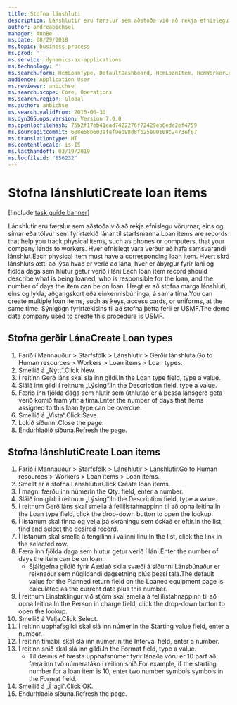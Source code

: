 ```yaml
---
title: Stofna lánshluti
description: Lánshlutir eru færslur sem aðstoða við að rekja efnislegu vörurnar, eins og símar eða tölvur sem fyrirtækið lánar til starfsmanna.
author: andreabichsel
manager: AnnBe
ms.date: 08/29/2018
ms.topic: business-process
ms.prod: ''
ms.service: dynamics-ax-applications
ms.technology: ''
ms.search.form: HcmLoanType, DefaultDashboard, HcmLoanItem, HcmWorkerLookUp
audience: Application User
ms.reviewer: anbichse
ms.search.scope: Core, Operations
ms.search.region: Global
ms.author: anbichse
ms.search.validFrom: 2016-06-30
ms.dyn365.ops.version: Version 7.0.0
ms.openlocfilehash: 75b2f17eb41ead7422276f72429eb6ede2ef4759
ms.sourcegitcommit: 608e68b603afef9eb98d8fb25e90109c2473ef87
ms.translationtype: HT
ms.contentlocale: is-IS
ms.lasthandoff: 03/19/2019
ms.locfileid: "856232"
---
```

# <a name="create-loan-items"></a><span data-ttu-id="f7c45-103">Stofna lánshluti</span><span class="sxs-lookup"><span data-stu-id="f7c45-103">Create loan items</span></span>

[!include [task guide banner](../../includes/task-guide-banner.md)]

<span data-ttu-id="f7c45-104">Lánshlutir eru færslur sem aðstoða við að rekja efnislegu vörurnar, eins og símar eða tölvur sem fyrirtækið lánar til starfsmanna.</span><span class="sxs-lookup"><span data-stu-id="f7c45-104">Loan items are records that help you track physical items, such as phones or computers, that your company lends to workers.</span></span> <span data-ttu-id="f7c45-105">Hver efnislegt vara verður að hafa samsvarandi lánshlut.</span><span class="sxs-lookup"><span data-stu-id="f7c45-105">Each physical item must have a corresponding loan item.</span></span> <span data-ttu-id="f7c45-106">Hvert skrá lánshluts ætti að lýsa hvað er verið að lána, hver er ábyrgur fyrir láni og fjölda daga sem hlutur getur verið í láni.</span><span class="sxs-lookup"><span data-stu-id="f7c45-106">Each loan item record should describe what is being loaned, who is responsible for the loan, and the number of days the item can be on loan.</span></span> <span data-ttu-id="f7c45-107">Hægt er að stofna marga lánshluti, eins og lykla, aðgangskort eða einkennisbúninga, á sama tíma.</span><span class="sxs-lookup"><span data-stu-id="f7c45-107">You can create multiple loan items, such as keys, access cards, or uniforms, at the same time.</span></span> <span data-ttu-id="f7c45-108">Sýnigögn fyrirtækisins til að stofna þetta ferli er USMF.</span><span class="sxs-lookup"><span data-stu-id="f7c45-108">The demo data company used to create this procedure is USMF.</span></span>


## <a name="create-loan-types"></a><span data-ttu-id="f7c45-109">Stofna gerðir Lána</span><span class="sxs-lookup"><span data-stu-id="f7c45-109">Create Loan types</span></span>
1. <span data-ttu-id="f7c45-110">Farið í Mannauður > Starfsfólk > Lánshlutir > Gerðir lánshluta.</span><span class="sxs-lookup"><span data-stu-id="f7c45-110">Go to Human resources > Workers > Loan items > Loan types.</span></span>
2. <span data-ttu-id="f7c45-111">Smellið á „Nýtt“.</span><span class="sxs-lookup"><span data-stu-id="f7c45-111">Click New.</span></span>
3. <span data-ttu-id="f7c45-112">Í reitinn Gerð láns skal slá inn gildi.</span><span class="sxs-lookup"><span data-stu-id="f7c45-112">In the Loan type field, type a value.</span></span>
4. <span data-ttu-id="f7c45-113">Sláið inn gildi í reitnum „Lýsing“.</span><span class="sxs-lookup"><span data-stu-id="f7c45-113">In the Description field, type a value.</span></span>
5. <span data-ttu-id="f7c45-114">Færið inn fjölda daga sem hlutir sem úthlutað er á þessa lánsgerð geta verið komið fram yfir á tíma.</span><span class="sxs-lookup"><span data-stu-id="f7c45-114">Enter the number of days that items assigned to this loan type can be overdue.</span></span> 
6. <span data-ttu-id="f7c45-115">Smellið á „Vista“.</span><span class="sxs-lookup"><span data-stu-id="f7c45-115">Click Save.</span></span>
7. <span data-ttu-id="f7c45-116">Lokið síðunni.</span><span class="sxs-lookup"><span data-stu-id="f7c45-116">Close the page.</span></span>
8. <span data-ttu-id="f7c45-117">Endurhlaðið síðuna.</span><span class="sxs-lookup"><span data-stu-id="f7c45-117">Refresh the page.</span></span>

## <a name="create-loan-items"></a><span data-ttu-id="f7c45-118">Stofna lánshluti</span><span class="sxs-lookup"><span data-stu-id="f7c45-118">Create Loan items</span></span>
1. <span data-ttu-id="f7c45-119">Farið í Mannauður > Starfsfólk > Lánshlutir > Lánshlutir.</span><span class="sxs-lookup"><span data-stu-id="f7c45-119">Go to Human resources > Workers > Loan items > Loan items.</span></span>
2. <span data-ttu-id="f7c45-120">Smellt er á stofna Lánshlutur</span><span class="sxs-lookup"><span data-stu-id="f7c45-120">Click Create loan items.</span></span>
3. <span data-ttu-id="f7c45-121">Í magn. færðu inn númer</span><span class="sxs-lookup"><span data-stu-id="f7c45-121">In the Qty. field, enter a number.</span></span>
4. <span data-ttu-id="f7c45-122">Sláið inn gildi í reitnum „Lýsing“.</span><span class="sxs-lookup"><span data-stu-id="f7c45-122">In the Description field, type a value.</span></span>
5. <span data-ttu-id="f7c45-123">Í reitnum Gerð láns skal smella á fellilistahnappinn til að opna leitina.</span><span class="sxs-lookup"><span data-stu-id="f7c45-123">In the Loan type field, click the drop-down button to open the lookup.</span></span>
6. <span data-ttu-id="f7c45-124">Í listanum skal finna og velja þá skráningu sem óskað er eftir.</span><span class="sxs-lookup"><span data-stu-id="f7c45-124">In the list, find and select the desired record.</span></span>
7. <span data-ttu-id="f7c45-125">Í listanum skal smella á tengilinn í valinni línu.</span><span class="sxs-lookup"><span data-stu-id="f7c45-125">In the list, click the link in the selected row.</span></span>
8. <span data-ttu-id="f7c45-126">Færa inn fjölda daga sem hlutur getur verið í láni.</span><span class="sxs-lookup"><span data-stu-id="f7c45-126">Enter the number of days the item can be on loan.</span></span>
    * <span data-ttu-id="f7c45-127">Sjálfgefna gildið fyrir Áætlað skila svæði á síðunni Lánsbúnaður er reiknaður sem núgildandi dagsetning plús þessi tala.</span><span class="sxs-lookup"><span data-stu-id="f7c45-127">The default value for the Planned return field on the Loaned equipment page is calculated as the current date plus this number.</span></span>  
9. <span data-ttu-id="f7c45-128">Í reitnum Einstaklingur við stjórn skal smella á fellilistahnappinn til að opna leitina.</span><span class="sxs-lookup"><span data-stu-id="f7c45-128">In the Person in charge field, click the drop-down button to open the lookup.</span></span>
10. <span data-ttu-id="f7c45-129">Smellið á Velja.</span><span class="sxs-lookup"><span data-stu-id="f7c45-129">Click Select.</span></span>
11. <span data-ttu-id="f7c45-130">Í reitinn upphafsgildi skal slá inn númer.</span><span class="sxs-lookup"><span data-stu-id="f7c45-130">In the Starting value field, enter a number.</span></span>
12. <span data-ttu-id="f7c45-131">Í reitinn tímabil skal slá inn númer.</span><span class="sxs-lookup"><span data-stu-id="f7c45-131">In the Interval field, enter a number.</span></span>
13. <span data-ttu-id="f7c45-132">Í reitinn snið skal slá inn gildi.</span><span class="sxs-lookup"><span data-stu-id="f7c45-132">In the Format field, type a value.</span></span>
    * <span data-ttu-id="f7c45-133">Til dæmis ef hæsta upphafsnúmer fyrir lánaða vöru er 10 þarf að færa inn tvö númeratákn í reitinn snið.</span><span class="sxs-lookup"><span data-stu-id="f7c45-133">For example, if the starting number for a loan item is 10, enter two number symbols symbols in the Format field.</span></span>  
14. <span data-ttu-id="f7c45-134">Smellið á „Í lagi“.</span><span class="sxs-lookup"><span data-stu-id="f7c45-134">Click OK.</span></span>
15. <span data-ttu-id="f7c45-135">Endurhlaðið síðuna.</span><span class="sxs-lookup"><span data-stu-id="f7c45-135">Refresh the page.</span></span>

